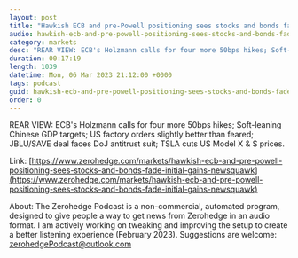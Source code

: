 ```yaml
---
layout: post
title: "Hawkish ECB and pre-Powell positioning sees stocks and bonds fade initial gains - Newsquawk US Market Wrap"
audio: hawkish-ecb-and-pre-powell-positioning-sees-stocks-and-bonds-fade-initial-gains-newsquawk-0
category: markets
desc: "REAR VIEW: ECB's Holzmann calls for four more 50bps hikes; Soft-leaning Chinese GDP targets; US factory orders slightly better than feared; JBLU/SAVE deal faces DoJ antitrust suit; TSLA cuts US Model X &amp; S prices."
duration: 00:17:19
length: 1039
datetime: Mon, 06 Mar 2023 21:12:00 +0000
tags: podcast
guid: hawkish-ecb-and-pre-powell-positioning-sees-stocks-and-bonds-fade-initial-gains-newsquawk-0
order: 0
---
```

REAR VIEW: ECB's Holzmann calls for four more 50bps hikes; Soft-leaning Chinese GDP targets; US factory orders slightly better than feared; JBLU/SAVE deal faces DoJ antitrust suit; TSLA cuts US Model X &amp; S prices.

Link: [https://www.zerohedge.com/markets/hawkish-ecb-and-pre-powell-positioning-sees-stocks-and-bonds-fade-initial-gains-newsquawk](https://www.zerohedge.com/markets/hawkish-ecb-and-pre-powell-positioning-sees-stocks-and-bonds-fade-initial-gains-newsquawk)

About: The Zerohedge Podcast is a non-commercial, automated program, designed to give people a way to get news from Zerohedge in an audio format.  I am actively working on tweaking and improving the setup to create a better listening experience (February 2023).  Suggestions are welcome: [zerohedgePodcast@outlook.com](mailto:zerohedgePodcast@outlook.com)